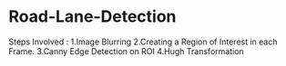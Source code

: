 # Road-Lane-Detection

Steps Involved :
1.Image Blurring
2.Creating a Region of Interest in each Frame.
3.Canny Edge Detection on ROI
4.Hugh Transformation
